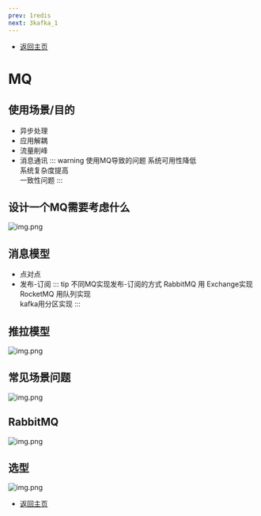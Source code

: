 ```yaml
---
prev: 1redis
next: 3kafka_1
---
```


* [返回主页](../home.md)
# MQ
## 使用场景/目的
+ 异步处理
+ 应用解耦
+ 流量削峰
+ 消息通讯
::: warning 使用MQ导致的问题
系统可用性降低<br>
系统复杂度提高<br>
一致性问题
:::
  
## 设计一个MQ需要考虑什么
![img.png](../../picture/2/2设计MQ.png)

## 消息模型
+ 点对点
+ 发布-订阅
::: tip 不同MQ实现发布-订阅的方式
RabbitMQ 用 Exchange实现<br>
RocketMQ 用队列实现<br>
kafka用分区实现
:::

## 推拉模型
![img.png](../../picture/2/2推拉模型.png)

## 常见场景问题
![img.png](../../picture/2/2常见场景问题.png)

## RabbitMQ
![img.png](../../picture/2/2RabbitMQ.png)

## 选型
![img.png](../../picture/2/2选型.png)
* [返回主页](../home.md)